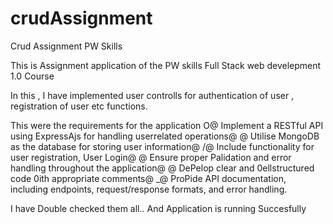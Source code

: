 # crudAssignment
 Crud Assignment PW Skills

 This is Assignment application of the PW skills Full Stack web develepment 1.0 Course 

 In this , I have implemented user controlls for authentication of user , registration of user etc functions.

 This were the requirements for the application 
 O@ Implement a RESTful API using ExpressAjs for handling userrelated operations@
@ Utilise MongoDB as the database for storing user information@
/@ Include functionality for user registration, User Login@
@ Ensure proper Palidation and error handling throughout the application@
@ DePelop clear and 0ellstructured code 0ith appropriate comments@
_@ ProPide API documentation, including endpoints, request/response formats, and error handling.


I have Double checked them all.. 
And Application is running Succesfully 